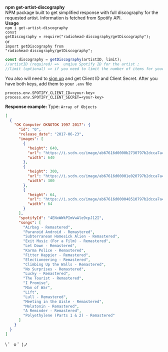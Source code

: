 <b>npm get-artist-discography</b>
</br>
NPM package built to get simplified response with full discography for the requested artist. Information is fetched from Spotify API.
</br>
<b>Usage</b>
</br>
<code>npm i get-artist-discography</code>
</br>
<code>const getDiscography = require("radiohead-discography/getDiscography");</code>
</br>
or
</br>
<code>import getDiscography from "radiohead-discography/getDiscography";</code>
</br>

```javascript
const discography = getDiscography(artistID, limit);
//artistID (required) =>  unqiue Spotify ID for the artist ;
//limit (optional) => if you need to limit the number of items for your request (min = 1; default = 20; max = 50);
```

You also will need to <a href="https://developer.spotify.com/dashboard/">sign up</a> and get Client ID and Client Secret.
After you have both keys, add them to your <code>.env</code> file

```.env
process.env.SPOTIFY_CLIENT_ID=<your-key>
process.env.SPOTIFY_CLIENT_SECRET=<your-key>
```

<b>Response example:</b>
Type: <code>Array of Objects</code>

```json
[
  {
    "OK Computer OKNOTOK 1997 2017": {
      "id": "0",
      "release_date": "2017-06-23",
      "images": [
        {
          "height": 640,
          "url": "https://i.scdn.co/image/ab67616d0000b2730797b2dcca7a453c3374c599",
          "width": 640
        },
        {
          "height": 300,
          "url": "https://i.scdn.co/image/ab67616d00001e020797b2dcca7a453c3374c599",
          "width": 300
        },
        {
          "height": 64,
          "url": "https://i.scdn.co/image/ab67616d000048510797b2dcca7a453c3374c599",
          "width": 64
        }
      ],
      "spotifyId": "4ENxWWkPImVwAle9cpJ12I",
      "songs": [
        "Airbag - Remastered",
        "Paranoid Android - Remastered",
        "Subterranean Homesick Alien - Remastered",
        "Exit Music (For a Film) - Remastered",
        "Let Down - Remastered",
        "Karma Police - Remastered",
        "Fitter Happier - Remastered",
        "Electioneering - Remastered",
        "Climbing Up the Walls - Remastered",
        "No Surprises - Remastered",
        "Lucky - Remastered",
        "The Tourist - Remastered",
        "I Promise",
        "Man of War",
        "Lift",
        "Lull - Remastered",
        "Meeting in the Aisle - Remastered",
        "Melatonin - Remastered",
        "A Reminder - Remastered",
        "Polyethylene (Parts 1 & 2) - Remastered"
      ]
    }
  }
]
```

\ ゜ o ゜)ノ
